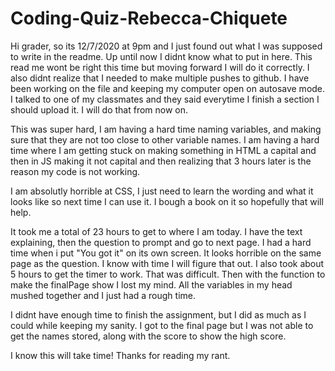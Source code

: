 # Coding-Quiz-Rebecca-Chiquete

Hi grader, so its 12/7/2020 at 9pm and I just found out what I was supposed to write in the readme. Up until now I didnt know what to put in here. This read me wont be right this time but moving forward I will do it correctly. I also didnt realize that I needed to make multiple pushes to github. I have been working on the file and keeping my computer open on autosave mode. I talked to one of my classmates and they said everytime I finish a section I should upload it. I will do that from now on. 

This was super hard, I am having a hard time naming variables, and making sure that they are not too close to other variable names. I am having a hard time where I am getting stuck on making something in HTML a capital and then in JS making it not capital and then realizing that 3 hours later is the reason my code is not working. 

I am absolutly horrible at CSS, I just need to learn the wording and what it looks like so next time I can use it. I bough a book on it so hopefully that will help. 

It took me a total of 23 hours to get to where I am today. I have the text explaining, then the question to prompt and go to next page. I had a hard time when i put "You got it" on its own screen. It looks horrible on the same page as the question. I know with time I will figure that out. I also took about 5 hours to get the timer to work. That was difficult. Then with the function to make the finalPage show I lost my mind. All the variables in my head mushed together and I just had a rough time. 

I didnt have enough time to finish the assignment, but I did as much as I could while keeping my sanity. I got to the final page but I was not able to get the names stored, along with the score to show the high score. 

I know this will take time! Thanks for reading my rant. 